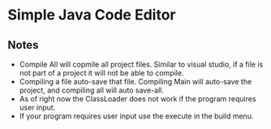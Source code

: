 # Simple Java Code Editor 

## Notes 

* Compile All will copmile all project files. Similar to visual studio, if a file is not part of a project it will not be able to compile. 
* Compiling a file auto-save that file. Compiling Main will auto-save the project, and compiling all will auto save-all.  
* As of right now the ClassLoader does not work if the program requires user input.  
* If your program requires user input use the execute in the build menu. 
